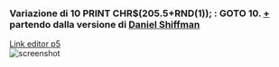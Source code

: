 ### Variazione di 10 PRINT CHR$(205.5+RND(1)); : GOTO 10. [+](https://10print.org/) partendo dalla versione di [Daniel Shiffman](https://www.youtube.com/watch?v=bEyTZ5ZZxZs)  
[Link editor p5](https://editor.p5js.org/eleonoradfr/full/nm30BxbUd)  
![screenshot]()
